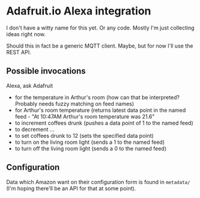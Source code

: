 # Adafruit.io Alexa integration

I don't have a witty name for this yet. Or any code. Mostly I'm just collecting ideas right now.

Should this in fact be a generic MQTT client. Maybe, but for now I'll use the REST API.

## Possible invocations

Alexa, ask Adafruit

* for the temperature in Arthur's room (how can that be interpreted? Probably needs fuzzy matching on feed names)
* for Arthur's room temperature (returns latest data point in the named feed - "At 10:47AM Arthur's room temperature was 21.6"
* to increment coffees drunk (pushes a data point of 1 to the named feed)
* to decrement ...
* to set coffees drunk to 12 (sets the specified data point)
* to turn on the living room light (sends a 1 to the named feed)
* to turn off the living room light (sends a 0 to the named feed)

## Configuration

Data which Amazon want on their configuration form is found in `metadata/` (I'm hoping there'll be
an API for that at some point).
